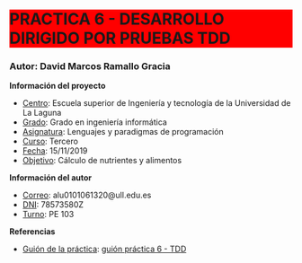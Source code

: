 <h1 id="titulo" style="background-color: red">PRACTICA 6 - DESARROLLO DIRIGIDO POR PRUEBAS TDD</h1>

<h3 id="info"><strong>Autor:</strong> David Marcos Ramallo Gracia </h3>

<p><strong>Información del proyecto</strong></p>
<ul>
	<li><u>Centro</u>: Escuela superior de Ingeniería y tecnología de la Universidad de La Laguna</li>
	<li><u>Grado</u>: Grado en ingeniería informática</li>
	<li><u>Asignatura</u>: Lenguajes y paradigmas de programación</li>
	<li><u>Curso</u>: Tercero</li>
	<li><u>Fecha</u>: 15/11/2019</li>
	<li><u>Objetivo</u>: Cálculo de nutrientes y alimentos</li>

</ul>

<p><strong>Información del autor</strong></p>
<ul>
	<li><u>Correo</u>: alu0101061320@ull.edu.es</li>
	<li><u>DNI</u>: 78573580Z</li>
	<li><u>Turno</u>: PE 103</li>
</ul>

<p><strong>Referencias</strong></p>
<ul>
	<li><u>Guión de la práctica</u>: <a href="https://campusvirtual.ull.es/1920/pluginfile.php/112854/mod_resource/content/31/prct6.pdf" target="_blank">guión práctica 6 - TDD</a></li>
</ul>

